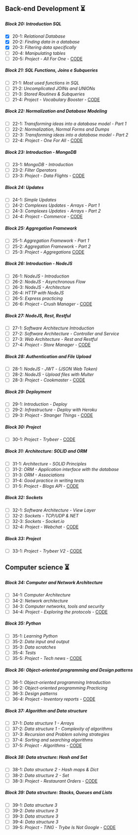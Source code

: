 ## Back-end Development :hourglass_flowing_sand:

##### Block 20: Introduction SQL

- [x] 20-1: _Relational Database_
- [x] 20-2: _Finding data in a database_
- [x] 20-3: _Filtering data specifically_
- [ ] 20-4: _Manipulating tables_
- [ ] 20-5: _Project - All For One_ - [CODE]()

##### Block 21: SQL Functions, Joins e Subqueries

- [ ] 21-1: _Most used functions in SQL_
- [ ] 21-2: _Uncomplicated JOINs and UNIONs_
- [ ] 21-3: _Stored Routines & Subqueries_
- [ ] 21-4: _Project - Vocabulary Booster_ - [CODE]()

##### Block 22: Normalization and Database Modeling

- [ ] 22-1: _Transforming ideas into a database model - Part 1_
- [ ] 22-2: _Normalization, Normal Forms and Dumps_
- [ ] 22-3: _Transforming ideas into a database model - Part 2_
- [ ] 22-4: _Project - One For All_ - [CODE]()

##### Block 23: Introduction - MongoDB

- [ ] 23-1: _MongoDB - Introduction_
- [ ] 23-2: _Filter Operators_
- [ ] 23-3: _Project - Data Flights_ - [CODE]()

##### Block 24: Updates

- [ ] 24-1: _Simple Updates_
- [ ] 24-2: _Complexes Updates - Arrays - Part 1_
- [ ] 24-3: _Complexes Updates - Arrays - Part 2_
- [ ] 24-4: _Project - Commerce_ - [CODE]()

##### Block 25: Aggregation Framework

- [ ] 25-1: _Aggregation Framework - Part 1_
- [ ] 25-2: _Aggregation Framework - Part 2_
- [ ] 25-3: _Project - Aggregations_ [CODE]()

##### Block 26: Introduction - NodeJS

- [ ] 26-1: _NodeJS - Introduction_
- [ ] 26-2: _NodeJS - Asynchronous Flow_
- [ ] 26-3: _NodeJS - Architecture_
- [ ] 26-4: _HTTP with NodeJS_
- [ ] 26-5: _Express practicing_
- [ ] 26-6: _Project - Crush Manager_ - [CODE]()

##### Block 27: NodeJS, Rest, Restful

- [ ] 27-1: _Software Architecture Introduction_
- [ ] 27-2: _Software Architecture - Controller and Service_
- [ ] 27-3: _Web Architecture - Rest and Restful_
- [ ] 27-4: _Project - Store Manager_ - [CODE]()

##### Block 28: Authentication and File Upload

- [ ] 28-1: _NodeJS - JWT - (JSON Web Token)_
- [ ] 28-2: _NodeJS - Upload files with Multer_
- [ ] 28-3: _Project - Cookmaster_ - [CODE]()

##### Block 29: Deployment

- [ ] 29-1: _Introduction - Deploy_
- [ ] 29-2: _Infrastructure - Deploy with Heroku_
- [ ] 29-3: _Project - Stranger Things_ - [CODE]()

##### Block 30: Project

- [ ] 30-1: _Project - Trybeer_ - [CODE]()

##### Block 31: Architecture: SOLID and ORM

- [ ] 31-1: _Architecture - SOLID Principles_
- [ ] 31-2: _ORM - Application interface with the database_
- [ ] 31-3: _ORM - Associations_
- [ ] 31-4: _Good practice in writing tests_
- [ ] 31-5: _Project - Blogs API_ - [CODE]()

##### Block 32: Sockets

- [ ] 32-1: _Software Architecture - View Layer_
- [ ] 32-2: _Sockets - TCP/UDP & NET_
- [ ] 32-3: _Sockets - Socket.io_
- [ ] 32-4: _Project - Webchat_ - [CODE]()

##### Block 33: Project

- [ ] 33-1: _Project - Trybeer V2_ - [CODE]()


## Computer science :hourglass_flowing_sand:

##### Block 34: Computer and Network Architecture

- [ ] 34-1: _Computer Architecture_
- [ ] 34-2: _Network architecture_
- [ ] 34-3: _Computer networks, tools and security_
- [ ] 34-4: _Project - Exploring the protocols_ - [CODE]()

##### Block 35: Python

- [ ] 35-1: _Learning Python_
- [ ] 35-2: _Data input and output_
- [ ] 35-3: _Data scratches_
- [ ] 35-4: _Tests_
- [ ] 35-5: _Project - Tech news_ - [CODE]()

##### Block 36: Object-oriented programming and Design patterns

- [ ] 36-1: _Object-oriented programming Introduction_
- [ ] 36-2: _Object-oriented programming Practicing_
- [ ] 36-3: _Design patterns_
- [ ] 36-4: _Project - Inventory reports_ - [CODE]()

##### Block 37: Algorithm and Data structure

- [ ] 37-1: _Data structure 1 - Arrays_
- [ ] 37-2: _Data structure 1 - Complexity of algorithms_
- [ ] 37-3: _Recursion and Problem solving strategies_
- [ ] 37-4: _Sorting and searching algorithms_
- [ ] 37-5: _Project - Algorithms_ - [CODE]()

##### Block 38: Data structure: Hash and Set

- [ ] 38-1: _Data structure 2 - Hash maps & Dict_
- [ ] 38-2: _Data structure 2 - Set_
- [ ] 38-3: _Project - Restaurant Orders_ - [CODE]()

##### Block 39: Data structure: Stacks, Queues and Lists

- [ ] 39-1: _Data structure 3_
- [ ] 39-2: _Data structure 3_
- [ ] 39-3: _Data structure 3_
- [ ] 39-4: _Data structure 3_
- [ ] 39-5: _Project - TING - Trybe Is Not Google_ - [CODE]()
